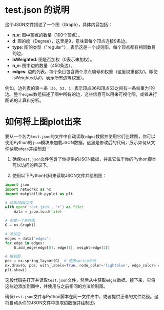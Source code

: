 
# test.json 的说明

这个JSON文件描述了一个图（Graph），具体内容包括：

- **n_v**: 图中顶点的数量（100个顶点）。
- **d**: 图的度（Degree），这里是9，意味着每个顶点连接9条边。
- **type**: 图的类型（"regular"），表示这是一个规则图，每个顶点都有相同数目的边。
- **IsWeighted**: 图是否加权（0表示未加权）。
- **n_e**: 图中边的数量（450条边）。
- **edges**: 边的列表，每个条目包含两个顶点编号和权重（这里权重都为1，即使IsWeighted为0，表示所有边等权重）。

例如，边列表的第一条 `[36, 53, 1]` 表示顶点36和顶点53之间有一条权重为1的边。整个`edges`数组描述了图中所有的边，这些信息可以用来可视化图，或者进行图论的计算和分析。

# 如何将上图plot出来

要从一个名为`test.json`的文件中自动读取`edges`数据并使用它们创建图，你可以使用Python的`json`模块来加载JSON数据。这里是修改后的代码，展示如何从文件读取`edges`并绘制图：

1. 确保`test.json`文件包含了你提供的JSON数据，并且它位于你的Python脚本可以访问的目录下。

2. 使用以下Python代码来读取JSON文件并绘制图：

```python
import json
import networkx as nx
import matplotlib.pyplot as plt

# 读取JSON文件
with open('test.json', 'r') as file:
    data = json.load(file)

# 创建一个新的图
G = nx.Graph()

# 添加边
edges = data['edges']
for edge in edges:
    G.add_edge(edge[0], edge[1], weight=edge[2])

# 绘制图
pos = nx.spring_layout(G)  # 使用spring布局
nx.draw(G, pos, with_labels=True, node_color='lightblue', edge_color='#909090', node_size=500, font_size=8, font_weight='bold')
plt.show()
```

这段代码先打开并读取`test.json`文件，然后从中获取`edges`数据。接下来，它将这些边添加到图中，并使用与之前相同的方法绘制图。

确保`test.json`文件与Python脚本在同一文件夹中，或者提供正确的文件路径。这将自动从你的JSON文件中提取边数据并绘制图。